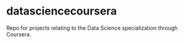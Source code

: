 # datasciencecoursera
Repo for projects relating to the Data Science specialization through Coursera.
